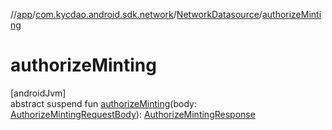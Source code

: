//[app](../../../index.md)/[com.kycdao.android.sdk.network](../index.md)/[NetworkDatasource](index.md)/[authorizeMinting](authorize-minting.md)

# authorizeMinting

[androidJvm]\
abstract suspend fun [authorizeMinting](authorize-minting.md)(body: [AuthorizeMintingRequestBody](../../com.kycdao.android.sdk.network.api/-authorize-minting-request-body/index.md)): [AuthorizeMintingResponse](../../com.kycdao.android.sdk.dto/-authorize-minting-response/index.md)
